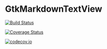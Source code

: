 # GtkMarkdownTextView

[![Build Status](https://travis-ci.org/jonathanBieler/GtkMarkdownTextView.jl.svg?branch=master)](https://travis-ci.org/jonathanBieler/GtkMarkdownTextView.jl)

[![Coverage Status](https://coveralls.io/repos/jonathanBieler/GtkMarkdownTextView.jl/badge.svg?branch=master&service=github)](https://coveralls.io/github/jonathanBieler/GtkMarkdownTextView.jl?branch=master)

[![codecov.io](http://codecov.io/github/jonathanBieler/GtkMarkdownTextView.jl/coverage.svg?branch=master)](http://codecov.io/github/jonathanBieler/GtkMarkdownTextView.jl?branch=master)
